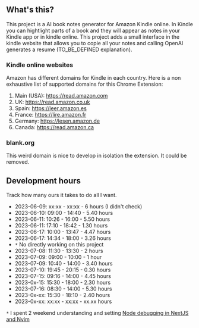 ## What's this?
This project is a AI book notes generator for Amazon Kindle online.
In Kindle you can hightlight parts of a book and they will appear as notes in
your Kindle app or in kindle online. This project adds a small interface in the
kindle website that allows you to copie all your notes and calling OpenAI
generates a resume (TO_BE_DEFINED explanation).


### Kindle online websites
Amazon has different domains for Kindle in each country. Here is a non
exhaustive list of supported domains for this Chrome Extension:

1. Main (USA): https://read.amazon.com
2. UK: https://read.amazon.co.uk
3. Spain: https://leer.amazon.es
4. France: https://lire.amazon.fr
5. Germany: https://lesen.amazon.de
6. Canada: https://read.amazon.ca

### blank.org
This weird domain is nice to develop in isolation the extension. It could be
removed.

## Development hours
Track how many ours it takes to do all I want.
- 2023-06-09: xx:xx - xx:xx - 6 hours (I didn't check)
- 2023-06-10: 09:00 - 14:40 - 5.40 hours
- 2023-06-11: 10:26 - 16:00 - 5.50 hours
- 2023-06-11: 17:10 - 18:42 - 1.30 hours
- 2023-06-17: 10:00 - 13:47 - 4.47 hours
- 2023-06-17: 14:34 - 18:00 - 3.26 hours
- `*` No directly working on this project
- 2023-07-08: 11:30 - 13:30 - 2 hours
- 2023-07-09: 09:00 - 10:00 - 1 hour
- 2023-07-09: 10:40 - 14:00 - 3.40 hours
- 2023-07-10: 19:45 - 20:15 - 0.30 hours
- 2023-07-15: 09:16 - 14:00 - 4.45 hours
- 2023-0x-15: 15:30 - 18:00 - 2.30 hours
- 2023-07-16: 08:30 - 14:00 - 5.30 hours
- 2023-0x-xx: 15:30 - 18:10 - 2.40 hours
- 2023-0x-xx: xx:xx - xx:xx - xx.xx hours

`*` I spent 2 weekend understanding and setting [Node debugging in NextJS and Nvim](https://github.com/andresgutgon/dotfiles/pull/8)
